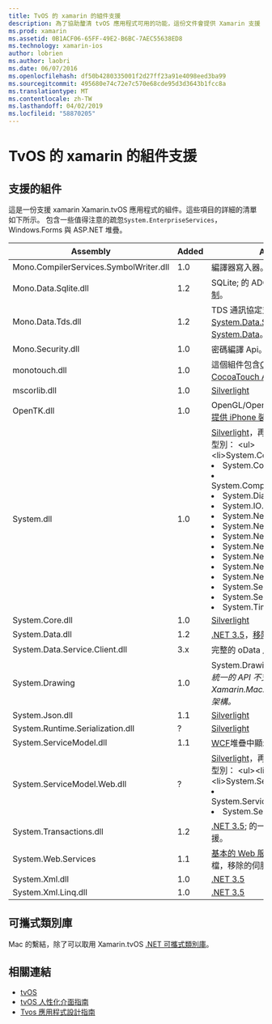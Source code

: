 ```yaml
---
title: TvOS 的 xamarin 的組件支援
description: 為了協助釐清 tvOS 應用程式可用的功能，這份文件會提供 Xamarin 支援 tvOS 開發的組件清單。
ms.prod: xamarin
ms.assetid: 0B1ACF06-65FF-49E2-B6BC-7AEC55638ED8
ms.technology: xamarin-ios
author: lobrien
ms.author: laobri
ms.date: 06/07/2016
ms.openlocfilehash: df50b4280335001f2d27ff23a91e4098eed3ba99
ms.sourcegitcommit: 495680e74c72e7c570e68cde95d3d3643b1fcc8a
ms.translationtype: MT
ms.contentlocale: zh-TW
ms.lasthandoff: 04/02/2019
ms.locfileid: "58870205"
---
```

# <a name="assemblies-supported-by-xamarin-for-tvos"></a>TvOS 的 xamarin 的組件支援

## <a name="supported-assemblies"></a>支援的組件

這是一份支援 xamarin Xamarin.tvOS 應用程式的組件。這些項目的詳細的清單如下所示。  包含一些值得注意的疏忽`System.EnterpriseServices`，Windows.Forms 與 ASP.NET 堆疊。

|Assembly|Added|API 相容性|
|---|---|---|
|Mono.CompilerServices.SymbolWriter.dll|1.0|編譯器寫入器。|
|Mono.Data.Sqlite.dll|1.2|SQLite; 的 ADO.NET 提供者請參閱[限制](~/ios/data-cloud/system.data.md)。|
|Mono.Data.Tds.dll|1.2|TDS 通訊協定支援，用於[System.Data.SqlClient](xref:System.Data.SqlClient)內支援[System.Data](~/ios/data-cloud/system.data.md)。|
|Mono.Security.dll|1.0|密碼編譯 Api。|
|monotouch.dll|1.0|這個組件包含[C# 繫結至 CocoaTouch API](https://docs.microsoft.com/dotnet/api/?view=xamarinios-10.8)。|
|mscorlib.dll|1.0|[Silverlight](https://msdn.microsoft.com/library/cc838194(VS.95).aspx)|
|OpenTK.dll|1.0|OpenGL/OpenAL 物件導向 Api[延伸提供 iPhone 裝置支援](xref:OpenGLES)。|
|System.dll|1.0|[Silverlight](https://msdn.microsoft.com/library/cc838194(VS.95).aspx)，再加上下列命名空間中的型別： <ul><li>System.Collections.Specialized</li> <li>System.ComponentModel</li> <li>System.ComponentModel.Design</li> <li>System.Diagnostics</li> <li>System.IO.Compression</li> <li>System.Net</li> <li>System.Net.Cache</li> <li>System.Net.Mail</li> <li>System.Net.Mime</li> <li>System.Net.NetworkInformation</li> <li>System.Net.Security</li> <li>System.Net.Sockets</li> <li>System.Security.Authentication</li> <li>System.Security.Cryptography</li> <li>System.Timers</li></ul>|
|System.Core.dll|1.0|[Silverlight](https://msdn.microsoft.com/library/cc838194(VS.95).aspx)|
|System.Data.dll|1.2|[.NET 3.5](https://msdn.microsoft.com/library/ms229335.aspx)，[移除某些功能](~/ios/data-cloud/system.data.md)。|
|System.Data.Service.Client.dll|3.x|完整的 oData 用戶端。|
|System.Drawing|1.0|System.Drawing API-傳統的 API。<br />_統一的 API 不支援 System.Drawing Xamarin.Mac.NET 4.5 或行動裝置的架構。_|
|System.Json.dll|1.1|[Silverlight](https://msdn.microsoft.com/library/cc838194(VS.95).aspx)|
|System.Runtime.Serialization.dll|?|[Silverlight](https://msdn.microsoft.com/library/cc838194(VS.95).aspx)|
|System.ServiceModel.dll|1.1|[WCF](http://docs.xamarin.com/guides/cross-platform/application_fundamentals/introduction_to_web_services)堆疊中顯示[Silverlight](https://msdn.microsoft.com/library/cc838194(VS.95).aspx)|
|System.ServiceModel.Web.dll|?|[Silverlight](https://msdn.microsoft.com/library/cc838194(VS.95).aspx)，再加上下列命名空間中的型別： <ul><li>系統</li><li>System.ServiceModel.Channels</li><li>System.ServiceModel.Description</li><li>System.ServiceModel.Web</li></ul>|
|System.Transactions.dll|1.2|[.NET 3.5](https://msdn.microsoft.com/library/ms229335.aspx); 的一部分[System.Data](https://docs.microsoft.com/xamarin/ios/data-cloud/system.data)支援。|
|System.Web.Services|1.1|[基本的 Web 服務](http://docs.xamarin.com/guides/cross-platform/application_fundamentals/introduction_to_web_services)從.NET 3.5 的設定檔，移除的伺服器功能。|
|System.Xml.dll|1.0|[.NET 3.5](https://msdn.microsoft.com/library/ms229335.aspx)|
|System.Xml.Linq.dll|1.0|[.NET 3.5](https://msdn.microsoft.com/library/ms229335.aspx)|

<a name="Summary" />

## <a name="portable-class-libraries"></a>可攜式類別庫

Mac 的繫結，除了可以取用 Xamarin.tvOS [.NET 可攜式類別庫](~/cross-platform/app-fundamentals/pcl.md)。

## <a name="related-links"></a>相關連結

- [tvOS](https://developer.apple.com/tvos/)
- [tvOS 人性化介面指南](https://developer.apple.com/tvos/human-interface-guidelines/)
- [Tvos 應用程式設計指南](https://developer.apple.com/library/prerelease/tvos/documentation/General/Conceptual/AppleTV_PG/)
